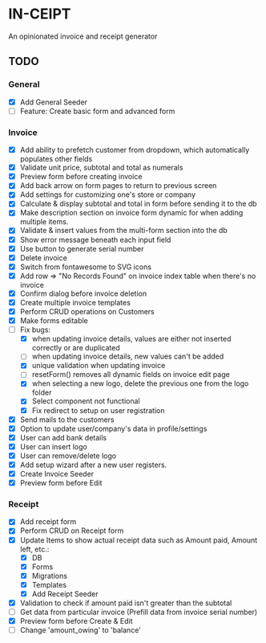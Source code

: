 # IN-CEIPT

An opinionated invoice and receipt generator

## TODO

### General

-   [x] Add General Seeder
-   [ ] Feature: Create basic form and advanced form

### Invoice

- [x] Add ability to prefetch customer from dropdown, which automatically populates other fields
- [x] Validate unit price, subtotal and total as numerals
- [x] Preview form before creating invoice
- [x] Add back arrow on form pages to return to previous screen
- [x] Add settings for customizing one's store or company
- [x] Calculate & display subtotal and total in form before sending it to the db
- [x] Make description section on invoice form dynamic for when adding multiple items.
- [x] Validate & insert values from the multi-form section into the db
- [x] Show error message beneath each input field
- [x] Use button to generate serial number
- [x] Delete invoice
- [x] Switch from fontawesome to SVG icons
- [x] Add row => "No Records Found" on invoice index table when there's no invoice
- [x] Confirm dialog before invoice deletion
- [x] Create multiple invoice templates
- [x] Perform CRUD operations on Customers
- [x] Make forms editable
- [ ] Fix bugs:
    -   [x] when updating invoice details, values are either not inserted correctly or are duplicated
    -   [ ] when updating invoice details, new values can't be added
    -   [x] unique validation when updating invoice
    -   [ ] resetForm() removes all dynamic fields on invoice edit page
    -   [x] when selecting a new logo, delete the previous one from the logo folder
    -   [x] Select component not functional
    -   [x] Fix redirect to setup on user registration
- [x] Send mails to the customers
- [x] Option to update user/company's data in profile/settings
- [x] User can add bank details
- [x] User can insert logo
- [x] User can remove/delete logo
- [x] Add setup wizard after a new user registers.
- [x] Create Invoice Seeder
- [x] Preview form before Edit

### Receipt

- [x] Add receipt form
- [x] Perform CRUD on Receipt form
- [x] Update Items to show actual receipt data such as Amount paid, Amount left, etc.:
    -   [x] DB
    -   [x] Forms
    -   [x] Migrations
    -   [x] Templates
    -   [x] Add Receipt Seeder
- [x] Validation to check if amount paid isn't greater than the subtotal
- [ ] Get data from particular invoice (Prefill data from invoice serial number)
- [x] Preview form before Create & Edit
- [ ] Change 'amount_owing' to 'balance'